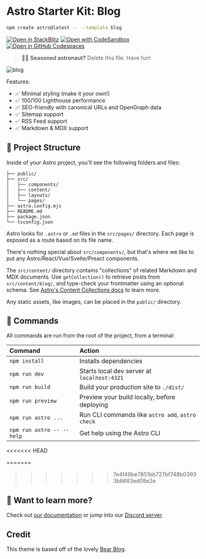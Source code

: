 # Astro Starter Kit: Blog

```sh
npm create astro@latest -- --template blog
```

[![Open in StackBlitz](https://developer.stackblitz.com/img/open_in_stackblitz.svg)](https://stackblitz.com/github/withastro/astro/tree/latest/examples/blog)
[![Open with CodeSandbox](https://assets.codesandbox.io/github/button-edit-lime.svg)](https://codesandbox.io/p/sandbox/github/withastro/astro/tree/latest/examples/blog)
[![Open in GitHub Codespaces](https://github.com/codespaces/badge.svg)](https://codespaces.new/withastro/astro?devcontainer_path=.devcontainer/blog/devcontainer.json)

> 🧑‍🚀 **Seasoned astronaut?** Delete this file. Have fun!

![blog](https://github.com/withastro/astro/assets/2244813/ff10799f-a816-4703-b967-c78997e8323d)

Features:

- ✅ Minimal styling (make it your own!)
- ✅ 100/100 Lighthouse performance
- ✅ SEO-friendly with canonical URLs and OpenGraph data
- ✅ Sitemap support
- ✅ RSS Feed support
- ✅ Markdown & MDX support

## 🚀 Project Structure

Inside of your Astro project, you'll see the following folders and files:

```text
├── public/
├── src/
│   ├── components/
│   ├── content/
│   ├── layouts/
│   └── pages/
├── astro.config.mjs
├── README.md
├── package.json
└── tsconfig.json
```

Astro looks for `.astro` or `.md` files in the `src/pages/` directory. Each page is exposed as a route based on its file name.

There's nothing special about `src/components/`, but that's where we like to put any Astro/React/Vue/Svelte/Preact components.

The `src/content/` directory contains "collections" of related Markdown and MDX documents. Use `getCollection()` to retrieve posts from `src/content/blog/`, and type-check your frontmatter using an optional schema. See [Astro's Content Collections docs](https://docs.astro.build/en/guides/content-collections/) to learn more.

Any static assets, like images, can be placed in the `public/` directory.

## 🧞 Commands

All commands are run from the root of the project, from a terminal:

| Command                   | Action                                           |
| :------------------------ | :----------------------------------------------- |
| `npm install`             | Installs dependencies                            |
| `npm run dev`             | Starts local dev server at `localhost:4321`      |
| `npm run build`           | Build your production site to `./dist/`          |
| `npm run preview`         | Preview your build locally, before deploying     |
| `npm run astro ...`       | Run CLI commands like `astro add`, `astro check` |
| `npm run astro -- --help` | Get help using the Astro CLI                     |

<<<<<<< HEAD
<!--
Blog Frontmatter
---
title: "Top 10 Moves That Made Bret Hart a Legend"
description: "Dive into the excellence of execution with Bret Hart's most iconic wrestling moves."
publishDate: "2024-11-23"
author: "Bill Simmons"
schemaType: "BlogPosting"

FAQ Frontmatter
---
title: "Wrestling FAQ: How to Join AEW"
description: "Your guide to breaking into All Elite Wrestling."
publishDate: "2024-11-23"
author: "Bill Simmons"
schemaType: "FAQPage"
faqs:
  - question: "How do I apply for AEW?"
    answer: "Reach out via their talent portal or networking at indie shows."
  - question: "Do I need wrestling school?"
    answer: "Yes, training is critical to getting noticed."
---

Product Frontmatter
---
title: "The Ultimate Wrestling Training Guide"
description: "Get ready to dominate the ring with this step-by-step guide."
publishDate: "2024-11-23"
author: "Bill Simmons"
schemaType: "Product"
price: "29.99"
priceCurrency: "USD"
---

Author Frontmatter
---
name: "Bill Simmons"
bio: "Long-time sportswriter and wrestling aficionado."
url: "https://example.com/authors/bill-simmons"
schemaType: "Author"
socialLinks:
  - "https://twitter.com/BillSimmons"
  - "https://instagram.com/BillSimmons"
---

Video Frontmatter
---
title: "How to Execute the Perfect Suplex"
description: "A detailed video guide on mastering the art of the suplex."
publishDate: "2024-11-23"
author: "Bill Simmons"
schemaType: "VideoObject"
thumbnailUrl: "https://example.com/thumbnail.jpg"
videoUrl: "https://example.com/videos/suplex.mp4"
---

-->


=======
>>>>>>> 7e4f49be7851bb727bf748b03933b8683ed08e2e
## 👀 Want to learn more?

Check out [our documentation](https://docs.astro.build) or jump into our [Discord server](https://astro.build/chat).

## Credit

This theme is based off of the lovely [Bear Blog](https://github.com/HermanMartinus/bearblog/).

